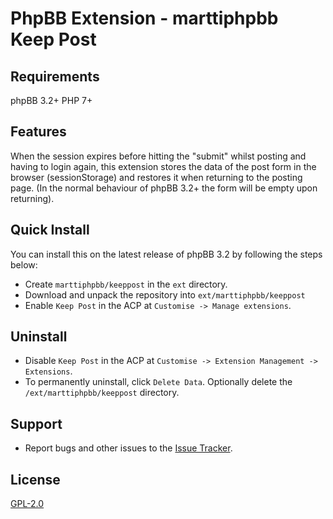 # PhpBB Extension - marttiphpbb Keep Post

## Requirements

phpBB 3.2+ PHP 7+

## Features

When the session expires before hitting the "submit" whilst posting and having to login again, this extension stores the data of the post form in the browser (sessionStorage) and restores it when returning to the posting page.
(In the normal behaviour of phpBB 3.2+ the form will be empty upon returning).

## Quick Install

You can install this on the latest release of phpBB 3.2 by following the steps below:

* Create `marttiphpbb/keeppost` in the `ext` directory.
* Download and unpack the repository into `ext/marttiphpbb/keeppost`
* Enable `Keep Post` in the ACP at `Customise -> Manage extensions`.

## Uninstall

* Disable `Keep Post` in the ACP at `Customise -> Extension Management -> Extensions`.
* To permanently uninstall, click `Delete Data`. Optionally delete the `/ext/marttiphpbb/keeppost` directory.

## Support

* Report bugs and other issues to the [Issue Tracker](https://github.com/marttiphpbb/phpbb-ext-keeppost/issues).

## License

[GPL-2.0](license.txt)
